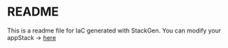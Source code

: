 # README
This is a readme file for IaC generated with StackGen.
You can modify your appStack -> [here](http://main.dev.stackgen.com/appstacks/ab8043e4-6680-4388-87bd-61a73d7ac2b3)
